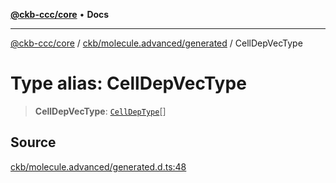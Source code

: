 [**@ckb-ccc/core**](README.md) • **Docs**

***

[@ckb-ccc/core](README.md) / [ckb/molecule.advanced/generated](ckb.molecule.advanced.generated.md) / CellDepVecType

# Type alias: CellDepVecType

> **CellDepVecType**: [`CellDepType`](ckb.molecule.advanced.generated.Interface.CellDepType.md)[]

## Source

[ckb/molecule.advanced/generated.d.ts:48](https://github.com/SpectreMercury/ccc/blob/1b34760fdeb60ebebc0a7e641c12ef11dff1e7d0/packages/core/src/ckb/molecule.advanced/generated.d.ts#L48)
